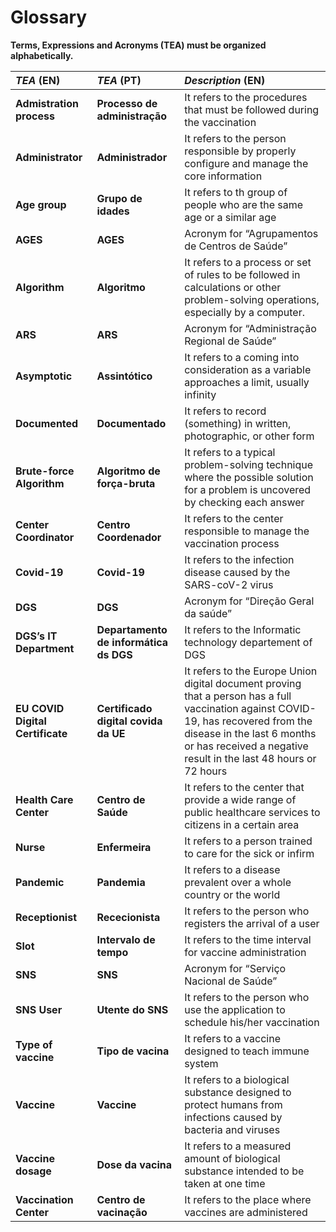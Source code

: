 # Glossary

**Terms, Expressions and Acronyms (TEA) must be organized alphabetically.**


| **_TEA_** (EN)  | **_TEA_** (PT) | **_Description_** (EN)                                           |                                       
|:------------------------|:-----------------|:--------------------------------------------|
| **Admistration process** | **Processo de administração** | It refers to the procedures that must be followed during the vaccination |
| **Administrator** | **Administrador** | It refers to the person responsible by properly configure and manage the core information|
| **Age group** | **Grupo de idades** |It refers to th group of people who are the same age or a similar age|
| **AGES** | **AGES** | Acronym for “Agrupamentos de Centros de Saúde”|
| **Algorithm** | **Algoritmo** | It refers to a process or set of rules to be followed in calculations or other problem-solving operations, especially by a computer.|
| **ARS** | **ARS** | Acronym for “Administração Regional de Saúde”|
| **Asymptotic** | **Assintótico** | It refers to a coming into consideration as a variable approaches a limit, usually infinity|
| **Documented** | **Documentado** | It refers to record (something) in written, photographic, or other form|
| **Brute-force Algorithm** | **Algoritmo de força-bruta** | It refers to a typical problem-solving technique where the possible solution for a problem is uncovered by checking each answer|
| **Center Coordinator** | **Centro Coordenador** | It refers to the center responsible to manage the vaccination process |
| **Covid-19** | **Covid-19** | It refers to the infection disease caused by the SARS-coV-2 virus |
| **DGS** | **DGS** | Acronym for “Direção Geral da saúde” |
| **DGS’s IT Department** | **Departamento de informática ds DGS** | It refers to the Informatic technology departement of DGS |
| **EU COVID Digital Certificate** | **Certificado digital covida da UE** | It refers to the Europe Union digital document proving that a person has a full vaccination against COVID-19, has recovered from the disease in the last 6 months or has received a negative result in the last 48 hours or 72 hours |
| **Health Care Center** | **Centro de Saúde** | It refers to the center that provide a wide range of public healthcare services to citizens in a certain area |
| **Nurse** | **Enfermeira** | It refers to a person trained to care for the sick or infirm |
| **Pandemic** | **Pandemia** | It refers to a disease prevalent over a whole country or the world |
| **Receptionist** | **Rececionista** | It refers to the person who registers the arrival of a user |
| **Slot** | **Intervalo de tempo** | It refers to the time interval for vaccine administration|
| **SNS** | **SNS** | Acronym for “Serviço Nacional de Saúde” |
| **SNS User** | **Utente do SNS** | It refers to the person who use the application to schedule his/her vaccination |
| **Type of vaccine** | **Tipo de vacina** | It refers to a vaccine designed to teach immune system |
| **Vaccine** | **Vaccine** | It refers to a biological substance designed to protect humans from infections caused by bacteria and viruses |
| **Vaccine dosage** | **Dose da vacina** | It refers to a measured amount of biological substance intended to be taken at one time |
| **Vaccination Center** | **Centro de vacinação** | It refers to the place where vaccines are administered |





